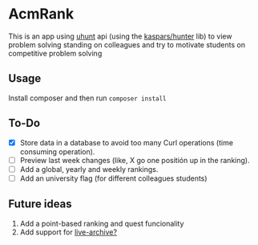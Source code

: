 # AcmRank

This is an app using [uhunt](uhunt.felix-halim.net) api (using the [kaspars/hunter](https://github.com/kasparsklavins/Hunter) lib) to view problem solving standing on colleagues and try to motivate students on competitive problem solving

## Usage
Install composer and then run `composer install`

## To-Do

- [x] Store data in a database to avoid too many Curl operations (time consuming operation).
- [ ] Preview last week changes (like, X go one positión up in the ranking).
- [ ] Add a global, yearly and weekly rankings.
- [ ] Add an university flag (for different colleagues students)

## Future ideas

1. Add a point-based ranking and quest funcionality
2. Add support for [live-archive?](https://icpcarchive.ecs.baylor.edu/)
